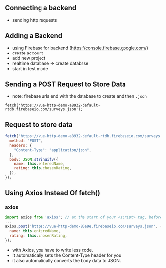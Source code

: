 ## Connecting a backend

- sending http requests

## Adding a Backend

- using Firebase for backend (https://console.firebase.google.com/)
- create account
- add new project
- realtime database -> create database
- start in test mode

## Sending a POST Request to Store Data

- note: firebase urls end with the database to create and then `.json`

```
fetch('https://vue-http-demo-a8932-default-rtdb.firebaseio.com/surveys.json');
```

## Request to store data

```js
fetch("https://vue-http-demo-a8932-default-rtdb.firebaseio.com/surveys.json", {
  method: "POST",
  headers: {
    "Content-Type": "application/json",
  },
  body: JSON.stringify({
    name: this.enteredName,
    rating: this.chosenRating,
  }),
});
```

## Using Axios Instead Of fetch()

### axios

```js
import axios from 'axios'; // at the start of your <script> tag, before you "export default ..."
...
axios.post('https://vue-http-demo-85e9e.firebaseio.com/surveys.json', {
  name: this.enteredName,
  rating: this.chosenRating,
});
```

- with Axios, you have to write less code.
- It automatically sets the Content-Type header for you
- it also automatically converts the body data to JSON.

